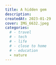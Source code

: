 ```yaml
---
title: A hidden gem
description:
createdAt: 2023-01-29
cover: IMG_6632.jpeg
categories:
  # - travel
  # - tech
  # - life
  # - close to home
  # - education
  - nature
---
```

